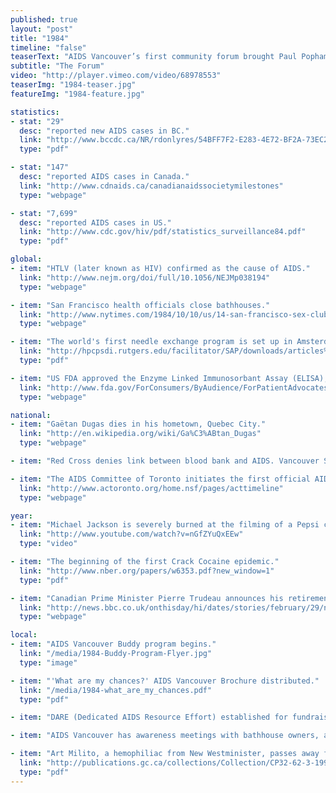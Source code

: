 ```yaml
---
published: true
layout: "post"
title: "1984"
timeline: "false"
teaserText: "AIDS Vancouver’s first community forum brought Paul Popham of the Gay Men’s Health Crisis in NYC and was attended by many including, 'Patient Zero', Gaetan Dugas."
subtitle: "The Forum"
video: "http://player.vimeo.com/video/68978553"
teaserImg: "1984-teaser.jpg"
featureImg: "1984-feature.jpg"

statistics:
- stat: "29"
  desc: "reported new AIDS cases in BC."
  link: "http://www.bccdc.ca/NR/rdonlyres/54BFF7F2-E283-4E72-BF2A-73EC2813F0D1/0/HIV_Annual_Report_2011_20111011.pdf"
  type: "pdf"

- stat: "147"
  desc: "reported AIDS cases in Canada."
  link: "http://www.cdnaids.ca/canadianaidssocietymilestones"
  type: "webpage"

- stat: "7,699"
  desc: "reported AIDS cases in US."
  link: "http://www.cdc.gov/hiv/pdf/statistics_surveillance84.pdf"
  type: "pdf"

global:
- item: "HTLV (later known as HIV) confirmed as the cause of AIDS."
  link: "http://www.nejm.org/doi/full/10.1056/NEJMp038194"
  type: "webpage"

- item: "San Francisco health officials close bathhouses."
  link: "http://www.nytimes.com/1984/10/10/us/14-san-francisco-sex-clubs-told-to-close-to-curb-aids.html"
  type: "webpage"

- item: "The world's first needle exchange program is set up in Amsterdam. Paper, 'Needle Exchange: a brief history.'"
  link: "http://hpcpsdi.rutgers.edu/facilitator/SAP/downloads/articles%20and%20data/History+of+Needle+Exchange.pdf"
  type: "pdf"

- item: "US FDA approved the Enzyme Linked Immunosorbant Assay (ELISA), the first test kit to look for virus antibodies."
  link: "http://www.fda.gov/ForConsumers/ByAudience/ForPatientAdvocates/HIVandAIDSActivities/ucm151074.htm"
  type: "webpage"

national:
- item: "Gaëtan Dugas dies in his hometown, Quebec City."
  link: "http://en.wikipedia.org/wiki/Ga%C3%ABtan_Dugas"
  type: "webpage"

- item: "Red Cross denies link between blood bank and AIDS. Vancouver Sun, Jan 16, 1984 Article No AIDS risk, says Red Cross. Dr. Noel Buskard said 'the data is just not there'."

- item: "The AIDS Committee of Toronto initiates the first official AIDS Awareness Week."
  link: "http://www.actoronto.org/home.nsf/pages/acttimeline"
  type: "webpage"

year:
- item: "Michael Jackson is severely burned at the filming of a Pepsi commercial."
  link: "http://www.youtube.com/watch?v=nGfZYuQxEEw"
  type: "video"

- item: "The beginning of the first Crack Cocaine epidemic."
  link: "http://www.nber.org/papers/w6353.pdf?new_window=1"
  type: "pdf"

- item: "Canadian Prime Minister Pierre Trudeau announces his retirement."
  link: "http://news.bbc.co.uk/onthisday/hi/dates/stories/february/29/newsid_2514000/2514563.stm"
  type: "webpage"

local:
- item: "AIDS Vancouver Buddy program begins."
  link: "/media/1984-Buddy-Program-Flyer.jpg"
  type: "image"

- item: "'What are my chances?' AIDS Vancouver Brochure distributed."
  link: "/media/1984-what_are_my_chances.pdf"
  type: "pdf"

- item: "DARE (Dedicated AIDS Resource Effort) established for fundraising for AIDS in Vancouver."

- item: "AIDS Vancouver has awareness meetings with bathhouse owners, and puts up posters saying, do not donate blood, if you are visiting this bathhouse."

- item: "Art Milito, a hemophiliac from New Westminister, passes away from a HIV+ blood supply and begins Milito inquest."
  link: "http://publications.gc.ca/collections/Collection/CP32-62-3-1997-2E.pdf"
  type: "pdf"
---
```


